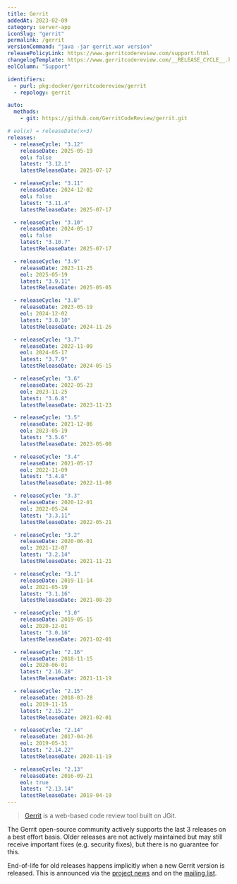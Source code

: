 ```yaml
---
title: Gerrit
addedAt: 2023-02-09
category: server-app
iconSlug: "gerrit"
permalink: /gerrit
versionCommand: "java -jar gerrit.war version"
releasePolicyLink: https://www.gerritcodereview.com/support.html
changelogTemplate: https://www.gerritcodereview.com/__RELEASE_CYCLE__.html#{{"__LATEST__"| replace:'.',''}}
eolColumn: "Support"

identifiers:
  - purl: pkg:docker/gerritcodereview/gerrit
  - repology: gerrit

auto:
  methods:
    - git: https://github.com/GerritCodeReview/gerrit.git

# eol(x) = releaseDate(x+3)
releases:
  - releaseCycle: "3.12"
    releaseDate: 2025-05-19
    eol: false
    latest: "3.12.1"
    latestReleaseDate: 2025-07-17

  - releaseCycle: "3.11"
    releaseDate: 2024-12-02
    eol: false
    latest: "3.11.4"
    latestReleaseDate: 2025-07-17

  - releaseCycle: "3.10"
    releaseDate: 2024-05-17
    eol: false
    latest: "3.10.7"
    latestReleaseDate: 2025-07-17

  - releaseCycle: "3.9"
    releaseDate: 2023-11-25
    eol: 2025-05-19
    latest: "3.9.11"
    latestReleaseDate: 2025-05-05

  - releaseCycle: "3.8"
    releaseDate: 2023-05-19
    eol: 2024-12-02
    latest: "3.8.10"
    latestReleaseDate: 2024-11-26

  - releaseCycle: "3.7"
    releaseDate: 2022-11-09
    eol: 2024-05-17
    latest: "3.7.9"
    latestReleaseDate: 2024-05-15

  - releaseCycle: "3.6"
    releaseDate: 2022-05-23
    eol: 2023-11-25
    latest: "3.6.8"
    latestReleaseDate: 2023-11-23

  - releaseCycle: "3.5"
    releaseDate: 2021-12-06
    eol: 2023-05-19
    latest: "3.5.6"
    latestReleaseDate: 2023-05-08

  - releaseCycle: "3.4"
    releaseDate: 2021-05-17
    eol: 2022-11-09
    latest: "3.4.8"
    latestReleaseDate: 2022-11-08

  - releaseCycle: "3.3"
    releaseDate: 2020-12-01
    eol: 2022-05-24
    latest: "3.3.11"
    latestReleaseDate: 2022-05-21

  - releaseCycle: "3.2"
    releaseDate: 2020-06-01
    eol: 2021-12-07
    latest: "3.2.14"
    latestReleaseDate: 2021-11-21

  - releaseCycle: "3.1"
    releaseDate: 2019-11-14
    eol: 2021-05-19
    latest: "3.1.16"
    latestReleaseDate: 2021-08-20

  - releaseCycle: "3.0"
    releaseDate: 2019-05-15
    eol: 2020-12-01
    latest: "3.0.16"
    latestReleaseDate: 2021-02-01

  - releaseCycle: "2.16"
    releaseDate: 2018-11-15
    eol: 2020-06-01
    latest: "2.16.28"
    latestReleaseDate: 2021-11-19

  - releaseCycle: "2.15"
    releaseDate: 2018-03-28
    eol: 2019-11-15
    latest: "2.15.22"
    latestReleaseDate: 2021-02-01

  - releaseCycle: "2.14"
    releaseDate: 2017-04-26
    eol: 2019-05-31
    latest: "2.14.22"
    latestReleaseDate: 2020-11-19

  - releaseCycle: "2.13"
    releaseDate: 2016-09-21
    eol: true
    latest: "2.13.14"
    latestReleaseDate: 2019-04-19
---
```


> [Gerrit](https://www.gerritcodereview.com/) is a web-based code
> review tool built on JGit.

The Gerrit open-source community actively supports the last 3 releases on a best effort
basis. Older releases are not actively maintained but may still receive
important fixes (e.g. security fixes), but there is no guarantee for this.

End-of-life for old releases happens implicitly when a new Gerrit version is
released. This is announced via the [project news](https://www.gerritcodereview.com/news.html)
and on the [mailing list](https://groups.google.com/g/repo-discuss).
